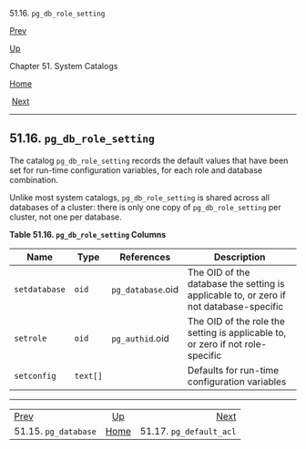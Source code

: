 <div class="navheader" data-xmlns="http://www.w3.org/TR/xhtml1/transitional">

51.16. `pg_db_role_setting`

</div>

[Prev](catalog-pg-database.html "51.15. pg_database") 

[Up](catalogs.html "Chapter 51. System Catalogs")

Chapter 51. System Catalogs

[Home](index.html "PostgreSQL 10.3 Documentation")

 [Next](catalog-pg-default-acl.html "51.17. pg_default_acl")

-----

<div id="CATALOG-PG-DB-ROLE-SETTING" class="sect1">

<div class="titlepage">

<div>

<div>

## 51.16. `pg_db_role_setting`

</div>

</div>

</div>

<span id="id-1.10.4.18.2" class="indexterm"></span>

The catalog `pg_db_role_setting` records the default values that have
been set for run-time configuration variables, for each role and
database combination.

Unlike most system catalogs, `pg_db_role_setting` is shared across all
databases of a cluster: there is only one copy of `pg_db_role_setting`
per cluster, not one per database.

<div id="id-1.10.4.18.5" class="table">

**Table 51.16. `pg_db_role_setting`
Columns**

<div class="table-contents">

| Name          | Type     | References        | Description                                                                            |
| ------------- | -------- | ----------------- | -------------------------------------------------------------------------------------- |
| `setdatabase` | `oid`    | `pg_database`.oid | The OID of the database the setting is applicable to, or zero if not database-specific |
| `setrole`     | `oid`    | `pg_authid`.oid   | The OID of the role the setting is applicable to, or zero if not role-specific         |
| `setconfig`   | `text[]` |                   | Defaults for run-time configuration variables                                          |

</div>

</div>

  

</div>

<div class="navfooter">

-----

|                                  |                     |                                     |
| :------------------------------- | :-----------------: | ----------------------------------: |
| [Prev](catalog-pg-database.html) | [Up](catalogs.html) | [Next](catalog-pg-default-acl.html) |
| 51.15. `pg_database`             | [Home](index.html)  |             51.17. `pg_default_acl` |

</div>
